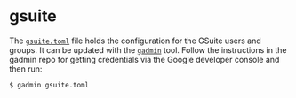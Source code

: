 # gsuite

The [`gsuite.toml`](gsuite.toml) file holds the configuration for the GSuite
users and groups. It can be updated with the
[`gadmin`](https://github.com/oxidecomputer/gadmin) tool. Follow the
instructions in the gadmin repo for getting credentials via the Google
developer console and then run:

```
$ gadmin gsuite.toml
```
